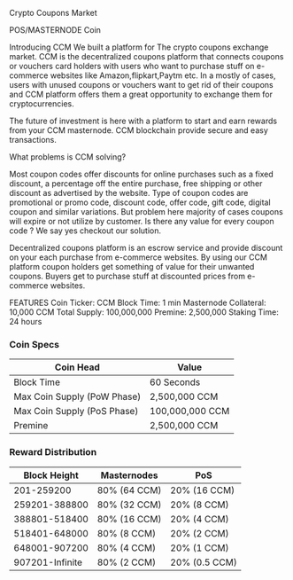Crypto Coupons Market

POS/MASTERNODE Coin

Introducing CCM
We built a platform for The crypto coupons exchange market.
CCM is the decentralized coupons platform that connects coupons or vouchers card holders with users who want to purchase stuff on e-commerce websites like Amazon,flipkart,Paytm etc. In a mostly of cases, users with unused coupons or vouchers want to get rid of their coupons and CCM platform offers them a great opportunity to exchange them for cryptocurrencies.

The future of investment is here with a platform to start and earn rewards from your CCM masternode. CCM blockchain provide secure and easy transactions.

What problems is CCM solving?

Most coupon codes offer discounts for online purchases such as a fixed discount, a percentage off the entire purchase, free shipping or other discount as advertised by the website. Type of coupon codes are promotional or promo code, discount code, offer code, gift code, digital coupon and similar variations. But problem here majority of cases coupons will expire or not utilize by customer. Is there any value for every coupon code ? We say yes checkout our solution.

Decentralized coupons platform is an escrow service and provide discount on your each purchase from e-commerce websites.
By using our CCM platform coupon holders get something of value for their unwanted coupons. Buyers get to purchase stuff at discounted prices from e-commerce websites.



FEATURES
Coin Ticker: CCM
Block Time: 1 min
Masternode Collateral: 10,000 CCM
Total Supply: 100,000,000
Premine: 2,500,000
Staking Time: 24 hours



### Coin Specs
| **Coin Head**               | **Value**        |
|-----------------------------|------------------|
| Block Time                  | 60 Seconds       |
| Max Coin Supply (PoW Phase) | 2,500,000 CCM  |
| Max Coin Supply (PoS Phase) | 100,000,000 CCM|
| Premine                     | 2,500,000 CCM  |

### Reward Distribution

| **Block Height** | **Masternodes**  | **PoS**          |
|------------------|------------------|------------------|
| 201-259200       | 80% (64 CCM)   | 20% (16 CCM)   | 
| 259201-388800    | 80% (32 CCM)   | 20% (8 CCM)   | 
| 388801-518400    | 80% (16 CCM)   | 20% (4 CCM)    |
| 518401-648000    | 80% (8 CCM)   | 20% (2 CCM)  | 
| 648001-907200    | 80% (4 CCM)    | 20% (1 CCM) |
| 907201-Infinite  | 80% (2 CCM)  | 20% (0.5 CCM) | 

